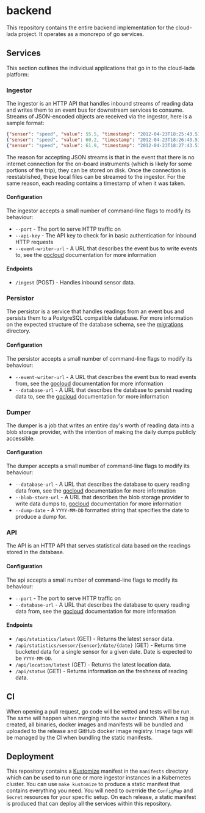 # backend

This repository contains the entire backend implementation for the cloud-lada project. It operates as a monorepo
of go services.

## Services

This section outlines the individual applications that go in to the cloud-lada platform:

### Ingestor

The ingestor is an HTTP API that handles inbound streams of reading data and writes them to an event bus for downstream
services to consume. Streams of JSON-encoded objects are received via the ingestor, here is a sample format:

```json lines
{"sensor": "speed", "value": 55.5, "timestamp": "2012-04-23T18:25:43.511Z"}
{"sensor": "speed", "value": 60.2, "timestamp": "2012-04-23T18:26:43.511Z"}
{"sensor": "speed", "value": 61.9, "timestamp": "2012-04-23T18:27:43.511Z"}
```

The reason for accepting JSON streams is that in the event that there is no internet connection for the on-board
instruments (which is likely for some portions of the trip), they can be stored on disk. Once the connection is
reestablished, these local files can be streamed to the ingestor. For the same reason, each reading contains a timestamp
of when it was taken.

#### Configuration

The ingestor accepts a small number of command-line flags to modify its behaviour:

* `--port` - The port to serve HTTP traffic on
* `--api-key` - The API key to check for in basic authentication for inbound HTTP requests
* `--event-writer-url` - A URL that describes the event bus to write events to, see the [gocloud](https://gocloud.dev/howto/pubsub/publish/) documentation for more information

#### Endpoints

* `/ingest` (POST) - Handles inbound sensor data.

### Persistor

The persistor is a service that handles readings from an event bus and persists them to a PostgreSQL compatible database.
For more information on the expected structure of the database schema, see the [migrations](./pkg/postgres/migrations)
directory.

#### Configuration

The persistor accepts a small number of command-line flags to modify its behaviour:

* `--event-writer-url` - A URL that describes the event bus to read events from, see the [gocloud](https://gocloud.dev/howto/pubsub/subscribe/) documentation for more information
* `--database-url` - A URL that describes the database to persist reading data to, see the [gocloud](https://gocloud.dev/howto/sql/) documentation for more information

### Dumper

The dumper is a job that writes an entire day's worth of reading data into a blob storage provider, with the intention of
making the daily dumps publicly accessible.

#### Configuration

The dumper accepts a small number of command-line flags to modify its behaviour:

* `--database-url` - A URL that describes the database to query reading data from, see the [gocloud](https://gocloud.dev/howto/sql/) documentation for more information
* `--blob-store-url` - A URL that describes the blob storage provider to write data dumps to, [gocloud](https://gocloud.dev/howto/blob/) documentation for more information
* `--dump-date` - A `YYYY-MM-DD` formatted string that specifies the date to produce a dump for.

### API

The API is an HTTP API that serves statistical data based on the readings stored in the database.

#### Configuration

The api accepts a small number of command-line flags to modify its behaviour:

* `--port` - The port to serve HTTP traffic on
* `--database-url` - A URL that describes the database to query reading data from, see the [gocloud](https://gocloud.dev/howto/sql/) documentation for more information

#### Endpoints

* `/api/statistics/latest` (GET) - Returns the latest sensor data.
* `/api/statistics/sensor/{sensor}/date/{date}` (GET) - Returns time bucketed data for a single sensor for a given date. Date is expected to be `YYYY-MM-DD`.
* `/api/location/latest` (GET) - Returns the latest location data.
* `/api/status` (GET) - Returns information on the freshness of reading data.

## CI

When opening a pull request, go code will be vetted and tests will be run. The same will happen when merging into the
`master` branch. When a tag is created, all binaries, docker images and manifests will be bundled and uploaded to the
release and GitHub docker image registry. Image tags will be managed by the CI when bundling the static manifests.

## Deployment

This repository contains a [Kustomize](https://kustomize.io/) manifest in the `manifests` directory which can be used
to run one or more ingestor instances in a Kubernetes cluster. You can use `make kustomize` to produce a static manifest
that contains everything you need. You will need to override the `ConfigMap` and `Secret` resources for your specific
setup. On each release, a static manifest is produced that can deploy all the services within this repository.
